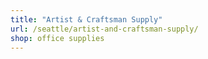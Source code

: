 ```yaml
---
title: "Artist & Craftsman Supply"
url: /seattle/artist-and-craftsman-supply/
shop: office supplies
---
```

